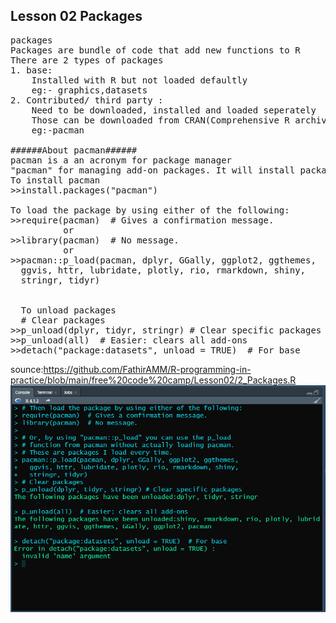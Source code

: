 ## Lesson 02 Packages 
<pre>
packages
Packages are bundle of code that add new functions to R
There are 2 types of packages 
1. base: 
    Installed with R but not loaded defaultly
    eg:- graphics,datasets
2. Contributed/ third party : 
    Need to be downloaded, installed and loaded seperately
    Those can be downloaded from CRAN(Comprehensive R archive network) , Cranstic and Github
    eg:-pacman

######About pacman######
pacman is a an acronym for package manager
"pacman" for managing add-on packages. It will install packages, if needed, and then load the packages.
To install pacman
>>install.packages("pacman")

To load the package by using either of the following:
>>require(pacman)  # Gives a confirmation message.
          or
>>library(pacman)  # No message.
          or
>>pacman::p_load(pacman, dplyr, GGally, ggplot2, ggthemes, 
  ggvis, httr, lubridate, plotly, rio, rmarkdown, shiny, 
  stringr, tidyr) 
  
  
  To unload packages
  # Clear packages
>>p_unload(dplyr, tidyr, stringr) # Clear specific packages
>>p_unload(all)  # Easier: clears all add-ons
>>detach("package:datasets", unload = TRUE)  # For base
</pre>
sounce:https://github.com/FathirAMM/R-programming-in-practice/blob/main/free%20code%20camp/Lesson02/2_Packages.R
<img src="https://github.com/FathirAMM/R-programming-in-practice/blob/main/free%20code%20camp/Lesson02/Screenshot%202022-04-20%20161634.png" />
